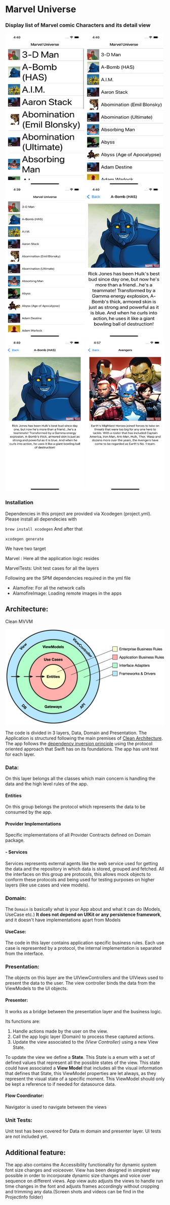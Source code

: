 # Marvel Universe

### Display list of Marvel comic Characters and its detail view

<a href="url"><img src="https://github.com/nigarsk/MarvelUniverse/blob/master/ProjectInfo/Marvel-7.png" align="left" height="480" width="250" ></a>
<a href="url"><img src="https://github.com/nigarsk/MarvelUniverse/blob/master/ProjectInfo/Marvel-8.png" align="left" height="480" width="250" ></a>
<a href="url"><img src="https://github.com/nigarsk/MarvelUniverse/blob/master/ProjectInfo/Marvel-9.png" align="left" height="480" width="250" ></a>

<a href="url"><img src="https://github.com/nigarsk/MarvelUniverse/blob/master/ProjectInfo/Marvel-4.png" align="centre" height="480" width="250" ></a>
<a href="url"><img src="https://github.com/nigarsk/MarvelUniverse/blob/master/ProjectInfo/Marvel-5.png" align="centre" height="480" width="250" ></a>
<a href="url"><img src="https://github.com/nigarsk/MarvelUniverse/blob/master/ProjectInfo/Marvel-1.png" align="centre" height="480" width="250" ></a>

### Installation

Dependencies in this project are provided via Xcodegen (project.yml). Please install all dependecies with

`
brew install xcodegen
`
And after that 

`
xcodegen generate
`

We have two target 

Marvel :
Here all the application logic resides

MarvelTests:
Unit test cases for all the layers

Following are the SPM dependencies required in the yml file
* Alamofire: For all the network calls
* AlamofireImage: Loading remote images in the apps

## Architecture:
Clean MVVM

<a href="url"><img src="https://github.com/nigarsk/MarvelUniverse/blob/master/ProjectInfo/Architecture.png" ></a>

The code is divided in 3 layers, Data, Domain and Presentation. The Application is structured following the main premises of [Clean Architecture](https://github.com/mp911de/CleanArchitecture "Clean Architecture"). The app follows the [dependency inversion principle](https://en.wikipedia.org/wiki/Dependency_inversion_principle) using the protocol oriented approach that Swift has on its foundations. The app has unit test for each layer.

### Data:
On this layer belongs all the classes which main concern is handling the data and the high level rules of the app.

#### Entities
On this group belongs the protocol which represents the data to be consumed by the app. 

#### Provider Implementations

Specific implementations of all Provider Contracts defined on Domain package. 

#### - Services
Services represents external agents like the web service used for getting the data and the repository in which data is stored, grouped and fetched. All the interfaces on this group are protocols, this allows mock objects to conform these protocols and being used for testing purposes on higher layers (like use cases and view models).

### Domain:

The `Domain` is basically what is your App about and what it can do (Models, UseCase etc.) **It does not depend on UIKit or any persistence framework**, and it doesn't have implementations apart from Models

#### UseCase:

The code in this layer contains application specific business rules. Each use case is represented by a protocol, the internal implementation is separated from the interface. 

### Presentation:
The objects on this layer are the UIViewControllers and the UIViews used to present the data to the user. The view controller binds the data from the ViewModels to the UI objects.

#### Presenter:
It works as a bridge between the presentation layer and the business logic.

Its functions are:

1. Handle actions made by the user on the view.
2. Call the app logic layer (Domain) to process these captured actions.
3. Update the view associated to the *(View Controller)* using a new View State.

To update the view we define a **State**. This State is a enum with a set of defined values that represent all the possible states of the view. This state could have associated a **View Model** that includes all the visual information that defines that State, this ViewModel properties are let always, as they represent the visual state of a specific moment. This ViewModel should only be kept a reference to if needed for datasource data.

#### Flow Coordinator:
Navigator is used to navigate between the views

### Unit Tests:
Unit test has been covered for Data m domain and presenter layer. UI tests are not included yet.

## Additional feature:

The app also contains the Accessibility functionality for dynamic system font size changes and voiceover.
View has been designed in simplest way possible in order to incorporate dynamic size changes and voice over sequence on different views.
App view auto adjusts the views to handle run time changes in the font and adjusts frames accordingly without cropping and trimming any data.(Screen shots and videos can be find in the ProjectInfo folder)


